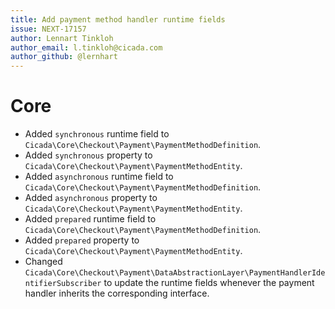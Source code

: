 ```yaml
---
title: Add payment method handler runtime fields
issue: NEXT-17157
author: Lennart Tinkloh
author_email: l.tinkloh@cicada.com 
author_github: @lernhart
---
```

# Core
* Added `synchronous` runtime field to `Cicada\Core\Checkout\Payment\PaymentMethodDefinition`.
* Added `synchronous` property to `Cicada\Core\Checkout\Payment\PaymentMethodEntity`.
* Added `asynchronous` runtime field to `Cicada\Core\Checkout\Payment\PaymentMethodDefinition`.
* Added `asynchronous` property to `Cicada\Core\Checkout\Payment\PaymentMethodEntity`.
* Added `prepared` runtime field to `Cicada\Core\Checkout\Payment\PaymentMethodDefinition`.
* Added `prepared` property to `Cicada\Core\Checkout\Payment\PaymentMethodEntity`.
* Changed `Cicada\Core\Checkout\Payment\DataAbstractionLayer\PaymentHandlerIdentifierSubscriber` to update the runtime fields whenever the payment handler inherits the corresponding interface. 
